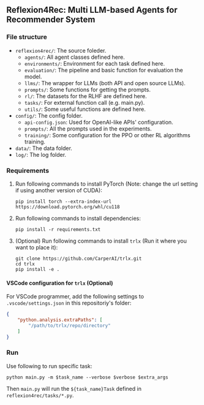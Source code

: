 ## Reflexion4Rec: Multi LLM-based Agents for Recommender System

### File structure

- `reflexion4rec/`: The source foleder.
    - `agents/`: All agent classes defined here.
    - `environments/`: Environment for each task defined here.
    - `evaluation/`: The pipeline and basic function for evaluation the model.
    - `llms/`: The wrapper for LLMs (both API and open source LLMs).
    - `prompts/`: Some functions for getting the prompts.
    - `rl/`: The datasets for the RLHF are defined here.
    - `tasks/`: For external function call (e.g. main.py).
    - `utils/`: Some useful functions are defined here.
- `config/`: The config folder.
    - `api-config.json`: Used for OpenAI-like APIs' configuration.
    - `prompts/`: All the prompts used in the experiments.
    - `training/`: Some configuration for the PPO or other RL algorithms training.
- `data/`: The data folder.
- `log/`: The log folder.

### Requirements

1. Run following commands to install PyTorch (Note: change the url setting if using another version of CUDA):
    ```shell
    pip install torch --extra-index-url https://download.pytorch.org/whl/cu118
    ```
2. Run following commands to install dependencies:
    ```shell
    pip install -r requirements.txt
    ```
3. (Optional) Run following commands to install `trlx` (Run it where you want to place it):
    ```shell
    git clone https://github.com/CarperAI/trlx.git
    cd trlx
    pip install -e .
    ```

#### VSCode configuration for `trlx` (Optional)

For VSCode programmer, add the following settings to `.vscode/settings.json` in this repositoriy's folder:
```json
{
    "python.analysis.extraPaths": [
        "/path/to/trlx/repo/directory"
    ]
}
```

### Run

Use following to run specific task:
```shell
python main.py -m $task_name --verbose $verbose $extra_args
```

Then `main.py` will run the `${task_name}Task` defined in `reflexion4rec/tasks/*.py`.
